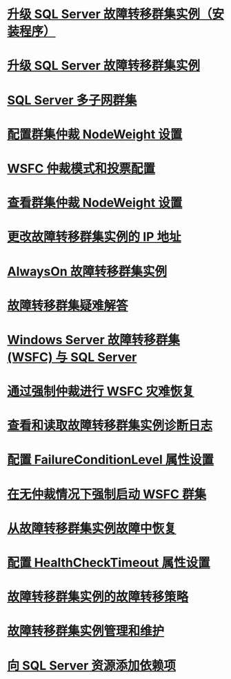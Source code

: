 # [升级 SQL Server 故障转移群集实例（安装程序）](upgrade-a-sql-server-failover-cluster-instance-setup.md)
# [升级 SQL Server 故障转移群集实例](upgrade-a-sql-server-failover-cluster-instance.md)
# [SQL Server 多子网群集](sql-server-multi-subnet-clustering-sql-server.md)
# [配置群集仲裁 NodeWeight 设置](configure-cluster-quorum-nodeweight-settings.md)
# [WSFC 仲裁模式和投票配置](wsfc-quorum-modes-and-voting-configuration-sql-server.md)
# [查看群集仲裁 NodeWeight 设置](view-cluster-quorum-nodeweight-settings.md)
# [更改故障转移群集实例的 IP 地址](change-the-ip-address-of-a-failover-cluster-instance.md)
# [AlwaysOn 故障转移群集实例](always-on-failover-cluster-instances-sql-server.md)
# [故障转移群集疑难解答](failover-cluster-troubleshooting.md)
# [Windows Server 故障转移群集 (WSFC) 与 SQL Server](windows-server-failover-clustering-wsfc-with-sql-server.md)
# [通过强制仲裁进行 WSFC 灾难恢复](wsfc-disaster-recovery-through-forced-quorum-sql-server.md)
# [查看和读取故障转移群集实例诊断日志](view-and-read-failover-cluster-instance-diagnostics-log.md)
# [配置 FailureConditionLevel 属性设置](configure-failureconditionlevel-property-settings.md)
# [在无仲裁情况下强制启动 WSFC 群集](force-a-wsfc-cluster-to-start-without-a-quorum.md)
# [从故障转移群集实例故障中恢复](recover-from-failover-cluster-instance-failure.md)
# [配置 HealthCheckTimeout 属性设置](configure-healthchecktimeout-property-settings.md)
# [故障转移群集实例的故障转移策略](failover-policy-for-failover-cluster-instances.md)
# [故障转移群集实例管理和维护](failover-cluster-instance-administration-and-maintenance.md)
# [向 SQL Server 资源添加依赖项](add-dependencies-to-a-sql-server-resource.md)
